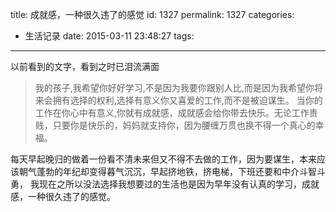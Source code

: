 title: 成就感，一种很久违了的感觉
id: 1327
permalink: 1327
categories:
  - 生活记录
date: 2015-03-11 23:48:27
tags:
---

以前看到的文字，看到之时已泪流满面

> 我的孩子,我希望你好好学习,不是因为我要你跟别人比,而是因为我希望你将来会拥有选择的权利,选择有意义你又喜爱的工作,而不是被迫谋生。
当你的工作在你心中有意义,你就有成就感，成就感会给你带去快乐。无论工作贵贱，只要你是快乐的，妈妈就支持你，因为腰缠万贯也换不得一个真心的幸福。

每天早起晚归的做着一份看不清未来但又不得不去做的工作，因为要谋生，本来应该朝气蓬勃的年纪却变得暮气沉沉，早起挤地铁，挤电梯，下班还要和中介斗智斗勇，
我现在之所以没法选择我想要过的生活也是因为早年没有认真的学习，成就感，一种很久违了的感觉。